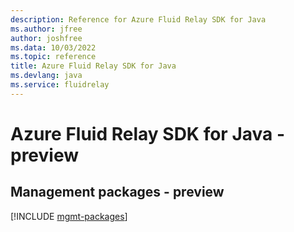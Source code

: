 ```yaml
---
description: Reference for Azure Fluid Relay SDK for Java
ms.author: jfree
author: joshfree
ms.data: 10/03/2022
ms.topic: reference
title: Azure Fluid Relay SDK for Java
ms.devlang: java
ms.service: fluidrelay
---
```

# Azure Fluid Relay SDK for Java - preview

## Management packages - preview
[!INCLUDE [mgmt-packages](fluid-relay-mgmt-index.md)]